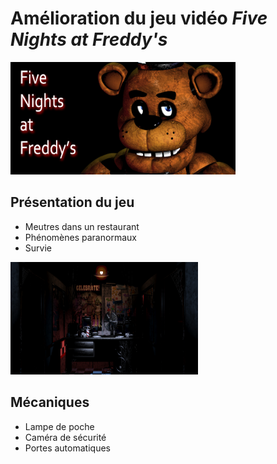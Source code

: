 # Amélioration du jeu vidéo ***Five Nights at Freddy's***
<img src="FNAF.jpg" width="360" height="180">

## Présentation du jeu
- Meutres dans un restaurant
- Phénomènes paranormaux 
- Survie

<img src="Office1.png" width="300" height="180">

## Mécaniques
- Lampe de poche
- Caméra de sécurité
- Portes automatiques
